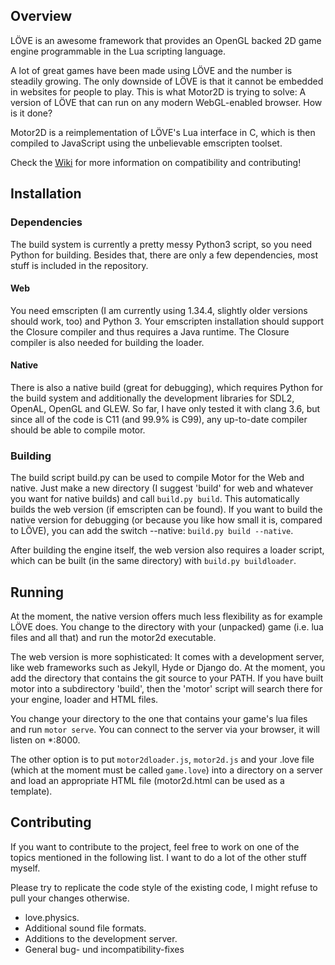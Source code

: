 ## Overview

LÖVE is an awesome framework that provides an OpenGL backed 2D game engine programmable in the Lua scripting language.

A lot of great games have been made using LÖVE and the number is steadily growing. The only downside of LÖVE is that it cannot be embedded in websites for people to play. This is what Motor2D is trying to solve: A version of LÖVE that can run on any modern WebGL-enabled browser. How is it done?

Motor2D is a reimplementation of LÖVE's Lua interface in C, which is then compiled to JavaScript using the unbelievable emscripten toolset.

Check the [Wiki](https://github.com/rnlf/motor/wiki) for more information on compatibility and contributing!

## Installation

### Dependencies
The build system is currently a pretty messy Python3 script, so you need Python for building. Besides that, there are only a few dependencies, most stuff is included in the repository.

#### Web 
You need emscripten (I am currently using 1.34.4, slightly older versions should work, too) and Python 3. Your emscripten installation should support the Closure compiler and thus requires a Java runtime. The Closure compiler is also needed for building the loader.

#### Native
There is also a native build (great for debugging), which requires Python for the build system and additionally the development libraries for SDL2, OpenAL, OpenGL and GLEW. So far, I have only tested it with clang 3.6, but since all of the code is C11 (and 99.9% is C99), any up-to-date compiler should be able to compile motor.

### Building
The build script build.py can be used to compile Motor for the Web and native. Just make a new directory (I suggest 'build' for web and whatever you want for native builds) and call `build.py build`. This automatically builds the web version (if emscripten can be found). If you want to build the native version for debugging (or because you like how small it is, compared to LÖVE), you can add the switch --native: `build.py build --native`.

After building the engine itself, the web version also requires a loader script, which can be built (in the same directory) with `build.py buildloader`.

## Running
At the moment, the native version offers much less flexibility as for example LÖVE does. You change to the directory with your (unpacked) game (i.e. lua files and all that) and run the motor2d executable.

The web version is more sophisticated: It comes with a development server, like web frameworks such as Jekyll, Hyde or Django do. At the moment, you add the directory that contains the git source to your PATH. If you have built motor into a subdirectory 'build', then the 'motor' script will search there for your engine, loader and HTML files.

You change your directory to the one that contains your game's lua files and run `motor serve`. You can connect to the server via your browser, it will listen on *:8000.

The other option is to put `motor2dloader.js`, `motor2d.js` and your .love file (which at the moment must be called `game.love`) into a directory on a server and load an appropriate HTML file (motor2d.html can be used as a template).


## Contributing

If you want to contribute to the project, feel free to work on one of the topics mentioned in the following list. I want to do a lot of the other stuff myself.

Please try to replicate the code style of the existing code, I might refuse to pull your changes otherwise.

* love.physics.
* Additional sound file formats.
* Additions to the development server.
* General bug- und incompatibility-fixes
